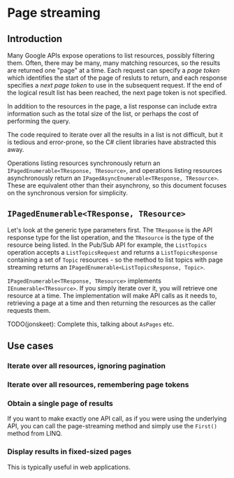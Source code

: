 # Page streaming

## Introduction

Many Google APIs expose operations to list resources, possibly
filtering them. Often, there may be many, many matching resources,
so the results are returned one "page" at a time. Each request can
specify a *page token* which identifies the start of the page of
resluts to return, and each response specifies a *next page token*
to use in the subsequent request. If the end of the logical result
list has been reached, the next page token is not specified.

In addition to the resources in the page, a list response can
include extra information such as the total size of the list,
or perhaps the cost of performing the query.

The code required to iterate over all the results in a list is not
difficult, but it is tedious and error-prone, so the C# client
libraries have abstracted this away.

Operations listing resources synchronously return an
`IPagedEnumerable<TResponse, TResource>`, and operations listing
resources asynchronously return an `IPagedAsyncEnumerable<TResponse,
TResource>`. These are equivalent other than their asynchrony, so
this document focuses on the synchronous version for simplicity.

## `IPagedEnumerable<TResponse, TResource>`

Let's look at the generic type parameters first. The `TResponse` is
the API response type for the list operation, and the `TResource` is
the type of the resource being listed. In the Pub/Sub API for
example, the `ListTopics` operation accepts a `ListTopicsRequest`
and returns a `ListTopicsResponse` containing a set of `Topic`
resources - so the method to list topics with page streaming returns
an `IPagedEnumerable<ListTopicsResponse, Topic>`.

`IPagedEnumerable<TResponse, TResource>` implements
`IEnumerable<TResource>`.  If you simply iterate over it, you will
retrieve one resource at a time. The implementation will make API
calls as it needs to, retrieving a page at a time and then returning
the resources as the caller requests them.

TODO(jonskeet): Complete this, talking about `AsPages` etc.

## Use cases

### Iterate over all resources, ignoring pagination

### Iterate over all resources, remembering page tokens

### Obtain a single page of results

If you want to make exactly one API call, as if you were using the
underlying API, you can call the page-streaming method and simply
use the `First()` method from LINQ.

### Display results in fixed-sized pages

This is typically useful in web applications.
